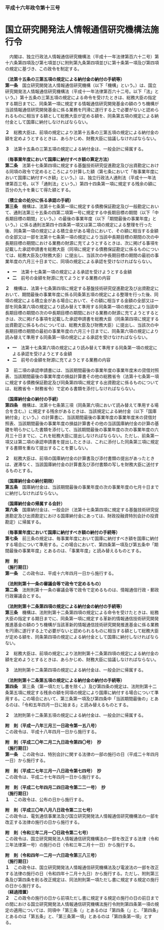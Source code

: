 ### 平成十六年政令第十三号  
# 国立研究開発法人情報通信研究機構法施行令  
　内閣は、独立行政法人情報通信研究機構法（平成十一年法律第百六十二号）第十六条第四項及び第七項並びに附則第九条第四項並びに第十条第一項及び第四項の規定に基づき、この政令を制定する。  
  
**（法第十五条の三第五項の規定による納付金の納付の手続等）**  
**第一条**　国立研究開発法人情報通信研究機構（以下「機構」という。）は、国立研究開発法人情報通信研究機構法（平成十一年法律第百六十二号。以下「法」という。）第十五条の三第五項の規定による命令を受けたときは、総務大臣の指定する期日までに、同条第一項に規定する情報通信研究開発基金の額のうち機構が当該情報通信研究開発基金に係る業務を円滑に遂行する上で必要がないと認められるものに相当する額として総務大臣が定める額を、同条第五項の規定による納付金として国庫に納付しなければならない。  
  
**２**　総務大臣は、前項の規定により法第十五条の三第五項の規定による納付金の額を定めようとするときは、あらかじめ、財務大臣に協議しなければならない。  
  
**３**　法第十五条の三第五項の規定による納付金は、一般会計に帰属する。  
  
**（毎事業年度において国庫に納付すべき額の算定方法）**  
**第二条**　法第十七条第四項に規定する基盤技術研究促進勘定及び出資勘定における同項の政令で定めるところにより計算した額（第七条において「毎事業年度において国庫に納付すべき額」という。）は、独立行政法人通則法（平成十一年法律第百三号。以下「通則法」という。）第四十四条第一項に規定する残余の額に百分の九十を乗じて得た額とする。  
  
**（積立金の処分に係る承認の手続）**  
**第三条**　機構は、法第十七条第一項に規定する債務保証勘定及び一般勘定において、通則法第三十五条の四第二項第一号に規定する中長期目標の期間（以下「中長期目標の期間」という。）の最後の事業年度（以下「期間最後の事業年度」という。）に係る通則法第四十四条第一項又は第二項の規定による整理を行った後、同条第一項の規定による積立金がある場合において、その額に相当する金額の全部又は一部を法第十七条第一項の規定により当該中長期目標の期間の次の中長期目標の期間における業務の財源に充てようとするときは、次に掲げる事項を記載した承認申請書を総務大臣（同項に規定する債務保証勘定に係るものについては、総務大臣及び財務大臣）に提出し、当該次の中長期目標の期間の最初の事業年度の六月三十日までに、同項の規定による承認を受けなければならない。  
* **一**　法第十七条第一項の規定による承認を受けようとする金額  
* **二**　前号の金額を財源に充てようとする業務の内容  
  
**２**　機構は、法第十七条第四項に規定する基盤技術研究促進勘定及び出資勘定において、期間最後の事業年度に係る同条第五項の規定による整理を行った後、同項の規定による積立金がある場合において、その額に相当する金額の全部又は一部を同条第六項の規定により読み替えて準用する同条第一項の規定により当該中長期目標の期間の次の中長期目標の期間における業務の財源に充てようとするときは、次に掲げる事項を記載した承認申請書を総務大臣（同条第四項に規定する出資勘定に係るものについては、総務大臣及び財務大臣）に提出し、当該次の中長期目標の期間の最初の事業年度の六月三十日までに、同条第六項の規定により読み替えて準用する同条第一項の規定による承認を受けなければならない。  
* **一**　法第十七条第六項の規定により読み替えて準用する同条第一項の規定による承認を受けようとする金額  
* **二**　前号の金額を財源に充てようとする業務の内容  
  
**３**　前二項の承認申請書には、当該期間最後の事業年度の事業年度末の貸借対照表、当該期間最後の事業年度の損益計算書その他の総務省令（法第十七条第一項に規定する債務保証勘定及び同条第四項に規定する出資勘定に係るものについては、総務省令・財務省令）で定める書類を添付しなければならない。  
  
**（国庫納付金の納付の手続）**  
**第四条**　機構は、法第十七条第三項（同条第六項において読み替えて準用する場合を含む。）に規定する残余があるときは、当該規定による納付金（以下「国庫納付金」という。）の計算書に、当該期間最後の事業年度の事業年度末の貸借対照表、当該期間最後の事業年度の損益計算書その他の当該国庫納付金の計算の基礎を明らかにした書類を添付して、当該期間最後の事業年度の次の事業年度の六月三十日までに、これを総務大臣に提出しなければならない。ただし、前条第一項又は第二項の承認申請書を提出したときは、これに添付した同条第三項に規定する書類を重ねて提出することを要しない。  
  
**２**　総務大臣は、前項の国庫納付金の計算書及び添付書類の提出があったときは、遅滞なく、当該国庫納付金の計算書及び添付書類の写しを財務大臣に送付するものとする。  
  
**（国庫納付金の納付期限）**  
**第五条**　国庫納付金は、当該期間最後の事業年度の次の事業年度の七月十日までに納付しなければならない。  
  
**（国庫納付金の帰属する会計）**  
**第六条**　国庫納付金は、一般会計（法第十七条第四項に規定する基盤技術研究促進勘定及び出資勘定における国庫納付金にあっては、財政投融資特別会計の投資勘定）に帰属する。  
  
**（毎事業年度において国庫に納付すべき額の納付の手続等）**  
**第七条**　前三条の規定は、毎事業年度において国庫に納付すべき額を国庫に納付する場合について準用する。この場合において、第四条第一項及び第五条中「期間最後の事業年度」とあるのは、「事業年度」と読み替えるものとする。  
  
**附　則**  
**（施行期日）**  
**第一条**　この政令は、平成十六年四月一日から施行する。  
  
**（法附則第十一条の審議会等で政令で定めるもの）**  
**第二条**　法附則第十一条の審議会等で政令で定めるものは、情報通信行政・郵政行政審議会とする。  
  
**（法附則第十二条第四項の規定による納付金の納付の手続等）**  
**第三条**　機構は、法附則第十二条第四項の規定による命令を受けたときは、総務大臣の指定する期日までに、同条第一項に規定する革新的情報通信技術研究開発推進基金の額のうち機構が当該革新的情報通信技術研究開発推進基金に係る業務を円滑に遂行する上で必要がないと認められるものに相当する額として総務大臣が定める額を、同条第四項の規定による納付金として国庫に納付しなければならない。  
  
**２**　総務大臣は、前項の規定により法附則第十二条第四項の規定による納付金の額を定めようとするときは、あらかじめ、財務大臣に協議しなければならない。  
  
**３**　法附則第十二条第四項の規定による納付金は、一般会計に帰属する。  
  
**（法附則第十二条第五項の規定による納付金の納付の手続等）**  
**第四条**　第三条（第一項ただし書を除く。）及び第四条の規定は、法附則第十二条第五項に規定する残余の額を同項の規定により国庫に納付する場合について準用する。この場合において、第三条第一項及び第四条中「当該期間最後の」とあるのは、「令和五年四月一日に始まる」と読み替えるものとする。  
  
**２**　法附則第十二条第五項の規定による納付金は、一般会計に帰属する。  
  
**附　則（平成一八年三月三一日政令第一五八号）**  
この政令は、平成十八年四月一日から施行する。  
  
**附　則（平成二〇年二月二九日政令第四〇号）　抄**  
**（施行期日）**  
**第一条**　この政令は、特別会計に関する法律の一部の施行の日（平成二十年四月一日）から施行する。  
  
**附　則（平成二七年三月一八日政令第七四号）　抄**  
この政令は、平成二十七年四月一日から施行する。  
  
**附　則（平成二七年四月二四日政令第二二一号）　抄**  
**（施行期日）**  
**１**　この政令は、公布の日から施行する。  
  
**附　則（平成三〇年八月八日政令第二三七号）**  
この政令は、電気通信事業法及び国立研究開発法人情報通信研究機構法の一部を改正する法律の施行の日から施行する。  
  
**附　則（令和三年二月一〇日政令第二七号）**  
この政令は、国立研究開発法人情報通信研究機構法の一部を改正する法律（令和三年法律第一号）の施行の日（令和三年二月十一日）から施行する。  
  
**附　則（令和四年一二月一六日政令第三八三号）**  
**（施行期日）**  
**１**　この政令は、国立研究開発法人情報通信研究機構法及び電波法の一部を改正する法律の施行の日（令和四年十二月十九日）から施行する。ただし、附則第三条及び第四条を削る改正規定は、同法附則第一項ただし書に規定する規定の施行の日から施行する。  
**（経過措置）**  
**２**　この政令の施行の日から前項ただし書に規定する規定の施行の日の前日までの間における国立研究開発法人情報通信研究機構法施行令附則第四条第一項の規定の適用については、同項中「第三条（」とあるのは「第四条（」と、「第四条」とあるのは「第五条」と、「第三条第一項」とあるのは「第四条第一項」とする。  
  
